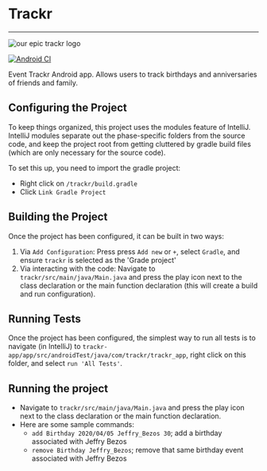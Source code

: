 # Trackr

--------------------------

![our epic trackr logo](https://i.imgur.com/CqHlNde.png)

[![Android CI](https://github.com/CSC207-UofT/course-project-trackr/actions/workflows/android.yml/badge.svg)](https://github.com/CSC207-UofT/course-project-trackr/actions/workflows/android.yml)

Event Trackr Android app. Allows users to track birthdays and anniversaries of friends and family. 

## Configuring the Project

To keep things organized, this project uses the modules feature of IntelliJ. IntelliJ modules separate out the
phase-specific folders from the source code, and keep the project root from getting cluttered by gradle build files 
(which are only necessary for the source code).

To set this up, you need to import the gradle project:

- Right click on `/trackr/build.gradle`
- Click `Link Gradle Project`

## Building the Project

Once the project has been configured, it can be built in two ways:

1. Via `Add Configuration`: Press press `Add new` or `+`, select `Gradle`, and ensure `trackr` is selected as the 'Grade
   project'
2. Via interacting with the code: Navigate to `trackr/src/main/java/Main.java` and press the play icon next to the class
   declaration or the main function declaration (this will create a build and run configuration).

## Running Tests

Once the project has been configured, the simplest way to run all tests is to navigate (in IntelliJ)
to `trackr-app/app/src/androidTest/java/com/trackr/trackr_app`, right click on this folder, and select `run 'All Tests'`.

## Running the project

- Navigate to `trackr/src/main/java/Main.java` and press the play icon next to the class
  declaration or the main function declaration.
- Here are some sample commands:
  - `add Birthday 2020/04/05 Jeffry_Bezos 30`; add a birthday associated with Jeffry Bezos
  - `remove Birthday Jeffry_Bezos`; remove that same birthday event associated with Jeffry Bezos

